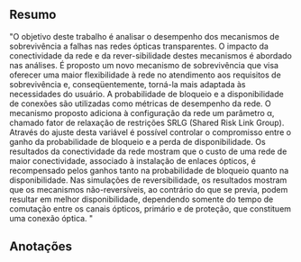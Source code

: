 ## Resumo

"O objetivo deste trabalho é analisar o desempenho dos mecanismos de sobrevivência a falhas nas redes ópticas transparentes. O impacto da conectividade da rede e da rever-sibilidade destes mecanismos é abordado nas análises. É proposto um novo mecanismo de sobrevivência que visa oferecer uma maior flexibilidade à rede no atendimento aos requisitos de sobrevivência e, conseqüentemente, torná-la mais adaptada às necessidades do usuário. A probabilidade de bloqueio e a disponibilidade de conexões são utilizadas como métricas de desempenho da rede. O mecanismo proposto adiciona à configuração da rede um parâmetro α, chamado fator de relaxação de restrições SRLG (Shared Risk Link Group). Através do ajuste desta variável é possível controlar o compromisso entre o ganho da probabilidade de bloqueio e a perda de disponibilidade. Os resultados da conectividade da rede mostram que o custo de uma rede de maior conectividade, associado à instalação de enlaces ópticos, é recompensado pelos ganhos tanto na probabilidade
de bloqueio quanto na disponibilidade. Nas simulações de reversibilidade, os resultados mostram que os mecanismos não-reversíveis, ao contrário do que se previa, podem resultar em melhor disponibilidade, dependendo somente do tempo de comutação entre os canais ópticos, primário e de proteção, que constituem uma conexão óptica.
"


## Anotações

